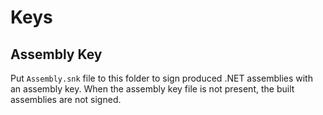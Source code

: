 # Keys

## Assembly Key

Put `Assembly.snk` file to this folder to sign produced .NET assemblies with an assembly key.
When the assembly key file is not present, the built assemblies are not signed.
